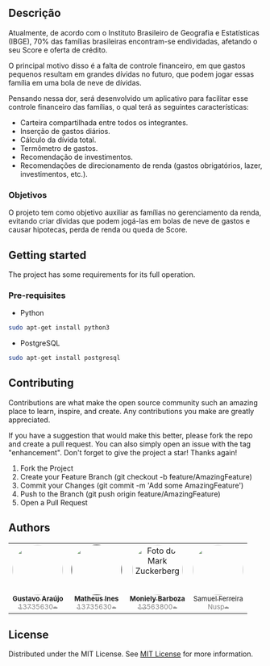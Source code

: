## Descrição

Atualmente, de acordo com o Instituto Brasileiro de Geografia e Estatísticas (IBGE), 70% das famílias brasileiras encontram-se endividadas, afetando o seu Score e oferta de crédito.

O principal motivo disso é a falta de controle financeiro, em que gastos pequenos resultam em grandes dívidas no futuro, que podem jogar essas família em uma bola de neve de dívidas.

Pensando nessa dor, será desenvolvido um aplicativo para facilitar esse controle financeiro das famílias, o qual terá as seguintes características:

* Carteira compartilhada entre todos os integrantes.
* ⁠Inserção de gastos diários.
* ⁠Cálculo da dívida total.
* ⁠Termômetro de gastos.
* ⁠Recomendação de investimentos.
* ⁠Recomendações de direcionamento de renda (gastos obrigatórios, lazer, investimentos, etc.).

### Objetivos

O projeto tem como objetivo auxiliar as famílias no gerenciamento da renda, evitando criar dívidas que podem jogá-las em bolas de neve de gastos e causar hipotecas, perda de renda ou queda de Score.

## Getting started

The project has some requirements for its full operation.

### Pre-requisites

* Python

```bash
sudo apt-get install python3
```

* PostgreSQL

```bash
sudo apt-get install postgresql
```

## Contributing

Contributions are what make the open source community such an amazing place to learn, inspire, and create. Any contributions you make are greatly appreciated.

If you have a suggestion that would make this better, please fork the repo and create a pull request. You can also simply open an issue with the tag "enhancement". Don't forget to give the project a star! Thanks again!

1. Fork the Project
2. Create your Feature Branch (git checkout -b feature/AmazingFeature)
3. Commit your Changes (git commit -m 'Add some AmazingFeature')
4. Push to the Branch (git push origin feature/AmazingFeature)
5. Open a Pull Request

## Authors

<table>
  <tr>
	</td>
    <td align="center" style="border: none;">
      <a href="https://www.linkedin.com/in/guaraujoc/" title="https://www.linkedin.com/in/guaraujoc/">
        <img src="https://avatars.githubusercontent.com/u/130992375?s=400&u=168448c320a3ad61a9737a30880fa942249baedc&v=4" width="100px;"  style="border-radius: 50%;"><br>
        <sub>
          <b>Gustavo Araújo<br></b>
		  <span style="color:grey;">13735630-</span>
        </sub>
      </a>
    </td>
    <td align="center" style="border: none;">
      <a href="" title="">
        <img src="https://avatars.githubusercontent.com/u/167666323?v=4" width="100px;"  style="border-radius: 50%;"><br>
        <sub>
          <b>Matheus Ines<br></b>
		  <span style="color:grey;">13735630-</span>
        </sub>
      </a>
    </td>
    <td align="center" style="border: none;">
      <a href="#" title="defina o titulo do link">
        <img src="https://avatars.githubusercontent.com/u/91749118?v=4" width="100px;" alt="Foto do Mark Zuckerberg" style="border-radius: 50%;"><br>
        <sub>
          <b>Moniely Barboza<br></b>
		  <span style="color:grey;">12563800-</span>
        </sub>
      </a>
	<td align="center" style="border: none;">
      <a href="#" title="Coloque o seu link aqu/">
        <img src="https://avatars.githubusercontent.com/u/105021913?v=4" width="100px;"  style="border-radius: 50%;"><br>
        <sub>Samuel Ferreira<br></b>
		  <span style="color:grey;">Nusp-</span>
        </sub>
      </a>
    </td>
	</td>
  </tr>
</table>

## License

Distributed under the MIT License. See [MIT License](https://opensource.org/license/MIT) for more information.
